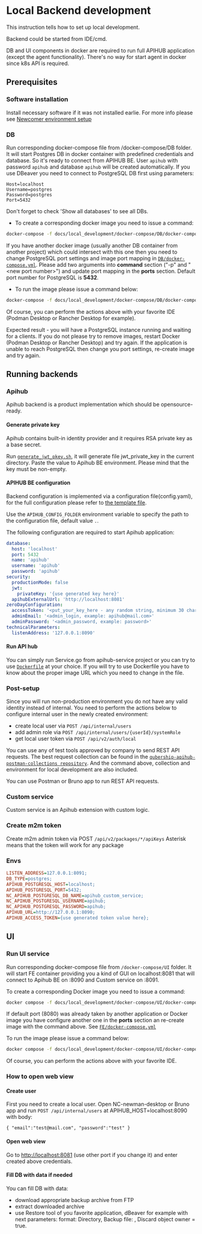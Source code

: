 # Local Backend development

This instruction tells how to set up local development.  

Backend could be started from IDE/cmd.

DB and UI components in docker are required to run full APIHUB application (except the agent functionality).
There's no way for start agent in docker since k8s API is required.

## Prerequisites

### Software installation

Install necessary software if it was not installed earlie. For more info please see [Newcomer environment setup](../newcomer_env_setup.md)

### DB

Run corresponding docker-compose file from /docker-compose/DB folder.
It will start Postgres DB in docker container with predefined credentials and database. So it's ready to connect from APIHUB BE.
User `apihub` with password `apihub` and database `apihub` will be created automatically.
If you use DBeaver you need to connect to PostgreSQL DB first using parameters:
```TEXT
Host=localhost
Username=postgres
Password=postgres
Port=5432
```
Don't forget to check 'Show all databases' to see all DBs.

* To create a corresponding docker image you need to issue a command:

```bash
docker-compose -f docs/local_development/docker-compose/DB/docker-compose.yml up
```

If you have another docker image (usually another DB container from another project) which could intersect with this one then you need to change PostgreSQL port settings and image port mapping in  [`DB/docker-compose.yml`](/docs/local_development/docker-compose/DB/docker-compose.yml).
Please add two arguments into **command** section ("\-p" and "\<new port number\>") and update port mapping in the **ports** section. Default port number for PostgreSQL is **5432**.

* To run the image please issue a command below:

```bash
docker-compose -f docs/local_development/docker-compose/DB/docker-compose.yml run postgres
```

Of course, you can perform the actions above with your favorite IDE (Podman Desktop or Rancher Desktop for example).

Expected result - you will have a PostgreSQL instance running and waiting for a clients. If you do not please try to remove images, restart Docker (Podman Desktop or Rancher Desktop) and try again. If the application is unable to reach PostgreSQL then change you port settings, re-create image and try again.

## Running backends

### Apihub

Apihub backend is a product implementation which should be opensource-ready.

#### Generate private key

Apihub contains built-in identity provider and it requires RSA private key as a base secret.

Run [`generate_jwt_pkey.sh`](generate_jwt_pkey.sh), it will generate file jwt_private_key in the current directory. Paste the value to Apihub BE environment. Please mind that the key must be non-empty.

#### APIHUB BE configuration

Backend configuration is implemented via a configuration file(config.yaml), for the full configuration please refer to [the template file](../../qubership-apihub-service/config.template.yaml).

Use the `APIHUB_CONFIG_FOLDER` environment variable to specify the path to the configuration file, default value `.`.

The following configuration are required to start Apihub application:

```YAML
database:
  host: 'localhost'
  port: 5432
  name: 'apihub'
  username: 'apihub'
  password: 'apihub'
security:
  productionMode: false
  jwt:
    privateKey: '{use generated key here}'
  apihubExternalUrl: 'http://localhost:8081'
zeroDayConfiguration:
  accessToken: '<put_your_key_here - any random string, minimum 30 characters>'
  adminEmail: '<admin_login, example: apihub@mail.com>'
  adminPassword: '<admin_password, example: password>'
technicalParameters:
  listenAddress: '127.0.0.1:8090'
```

#### Run API hub

You can simply run Service.go from apihub-service project or you can try to use [`Dockerfile`](/Dockerfile) at your choice. If you will try to use Dockerfile you have to know about the proper image URL which you need to change in the file.

### Post-setup

Since you will run non-production environment you do not have any valid identity instead of internal. You need to perform the actions below to configure internal user in the newly created environment:

* create local user via `POST /api/internal/users`
* add admin role via `POST /api/internal/users/{userId}/systemRole`
* get local user token via  `POST /api/v2/auth/local`

You can use any of test tools approved by company to send REST API requests. The best request collection can be found in the [`qubership-apihub-postman-collections repository`](https://github.com/Netcracker/qubership-apihub-postman-collections). And the command above, collection and environment for local development are also included.

You can use Postman or Bruno app to run REST API requests.

### Custom service

Custom service is an Apihub extension with custom logic.

### Create m2m token

Create m2m admin token via POST `/api/v2/packages/*/apiKeys`
Asterisk means that the token will work for any package

### Envs

```INI
LISTEN_ADDRESS=127.0.0.1:8091;
DB_TYPE=postgres;
APIHUB_POSTGRESQL_HOST=localhost;
APIHUB_POSTGRESQL_PORT=5432;
NC_APIHUB_POSTGRESQL_DB_NAME=apihub_custom_service;
NC_APIHUB_POSTGRESQL_USERNAME=apihub;
NC_APIHUB_POSTGRESQL_PASSWORD=apihub;
APIHUB_URL=http://127.0.0.1:8090;
APIHUB_ACCESS_TOKEN={use generated token value here};
```

## UI


### Run UI service

Run corresponding docker-compose file from `/docker-compose/UI` folder.
It will start FE container providing you a kind of GUI on localhost:8081 that will connect to Apihub BE on :8090 and Custom service on :8091.

To create a corresponding Docker image you need to issue a command:

```bash
docker compose -f docs/local_development/docker-compose/UI/docker-compose.yml up
```

If default port (8080) was already taken by another application or Docker image you have configure another one in the **ports** section an re-create image with the command above. See [`FE/docker-compose.yml`](/docs/local_development/docker-compose/FE/docker-compose.yml)

To run the image please issue a command below:

```bash
docker compose -f docs/local_development/docker-compose/UI/docker-compose.yml run qubership-apihub-ui
```

Of course, you can perform the actions above with your favorite IDE.

### How to open web view

#### Create user
First you need to create a local user.
Open NC-newman-desktop or Bruno app and run `POST /api/internal/users` at APIHUB_HOST=localhost:8090 with body:

`{
"email":"test@mail.com",
"password":"test"
}`

#### Open web view
Go to [http://localhost:8081](http://localhost:8081) (use other port if you change it) and enter created above credentials.

#### Fill DB with data if needed
You can fill DB with data:
* download appropriate backup archive from FTP
* extract downloaded archive
* use Restore tool of you favorite application, dBeaver for example with next parameters: format: Directory, Backup file: <path to folder with extracted DB>, Discard object owner = true.